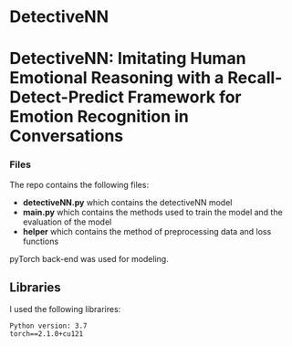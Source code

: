 # DetectiveNN

# DetectiveNN: Imitating Human Emotional Reasoning with a Recall-Detect-Predict Framework for Emotion Recognition in Conversations




### Files
The repo contains the following files:

- **detectiveNN.py** which contains the detectiveNN model
- **main.py**  which contains  the methods used to train the model and the evaluation of the model
- **helper** which contains the method of preprocessing data and loss functions

pyTorch back-end was used for modeling.

## Libraries
I used the following librarires:
```
Python version: 3.7
torch==2.1.0+cu121
```

